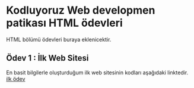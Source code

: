 # Kodluyoruz Web developmen patikası HTML ödevleri

HTML bölümü ödevleri buraya eklenicektir.

## Ödev 1 : İlk Web Sitesi
En basit bilgilerle oluşturduğum ilk web sitesinin kodları aşağıdaki linktedir.
[ilk ödev](https://github.com/UgurKaanYesil/kodluyoruzhtmlodevleri/tree/main/%C3%B6dev1)